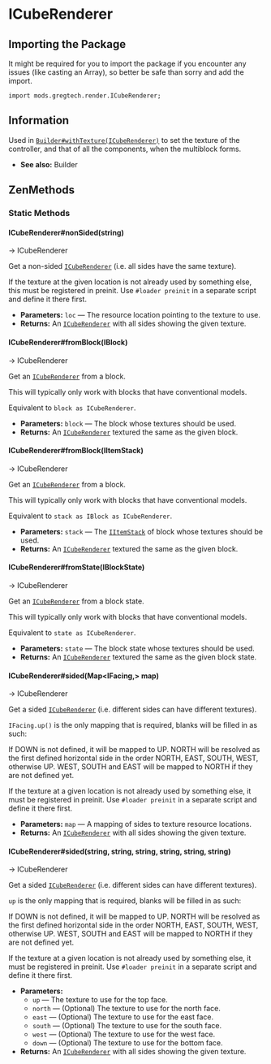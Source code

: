 # ICubeRenderer

## Importing the Package

It might be required for you to import the package if you encounter any issues (like casting an Array), so better be safe than sorry and add the import.
```zenscript
import mods.gregtech.render.ICubeRenderer;
```
## Information
Used in [`Builder#withTexture(ICubeRenderer)`](docs/Mods/MultiblockTweaker/multiblocktweaker/crafttweaker/construction/Builder.md#builderwithtextureicuberenderer) to set the texture of the controller, and that of all the components, when the multiblock forms.

 * **See also:** Builder

## ZenMethods

### Static Methods
#### ICubeRenderer#nonSided(string)
-> ICubeRenderer

Get a non-sided [`ICubeRenderer`](/ICubeRenderer.md) (i.e. all sides have the same texture).

If the texture at the given location is not already used by something else, this must be registered in preinit. Use `#loader preinit` in a separate script and define it there first.

 * **Parameters:** `loc` — The resource location pointing to the texture to use.
 * **Returns:** An [`ICubeRenderer`](/ICubeRenderer.md) with all sides showing the given texture.

#### ICubeRenderer#fromBlock(IBlock)
-> ICubeRenderer

Get an [`ICubeRenderer`](/ICubeRenderer.md) from a block.

This will typically only work with blocks that have conventional models.

Equivalent to `block as ICubeRenderer`.

 * **Parameters:** `block` — The block whose textures should be used.
 * **Returns:** An [`ICubeRenderer`](/ICubeRenderer.md) textured the same as the given block.

#### ICubeRenderer#fromBlock(IItemStack)
-> ICubeRenderer

Get an [`ICubeRenderer`](/ICubeRenderer.md) from a block.

This will typically only work with blocks that have conventional models.

Equivalent to `stack as IBlock as ICubeRenderer`.

 * **Parameters:** `stack` — The [`IItemStack`](../../../Vanilla/Items/IItemStack.md) of block whose textures should be used.
 * **Returns:** An [`ICubeRenderer`](/ICubeRenderer.md) textured the same as the given block.

#### ICubeRenderer#fromState(IBlockState)
-> ICubeRenderer

Get an [`ICubeRenderer`](/ICubeRenderer.md) from a block state.

This will typically only work with blocks that have conventional models.

Equivalent to `state as ICubeRenderer`.

 * **Parameters:** `state` — The block state whose textures should be used.
 * **Returns:** An [`ICubeRenderer`](/ICubeRenderer.md) textured the same as the given block state.

#### ICubeRenderer#sided(Map\<IFacing,> map)
-> ICubeRenderer

Get a sided [`ICubeRenderer`](/ICubeRenderer.md) (i.e. different sides can have different textures).

`IFacing.up()` is the only mapping that is required, blanks will be filled in as such:

If DOWN is not defined, it will be mapped to UP. NORTH will be resolved as the first defined horizontal side in the order NORTH, EAST, SOUTH, WEST, otherwise UP. WEST, SOUTH and EAST will be mapped to NORTH if they are not defined yet.

If the texture at a given location is not already used by something else, it must be registered in preinit. Use `#loader preinit` in a separate script and define it there first.

 * **Parameters:** `map` — A mapping of sides to texture resource locations.
 * **Returns:** An [`ICubeRenderer`](/ICubeRenderer.md) with all sides showing the given texture.

#### ICubeRenderer#sided(string, string, string, string, string, string)
-> ICubeRenderer

Get a sided [`ICubeRenderer`](/ICubeRenderer.md) (i.e. different sides can have different textures).

`up` is the only mapping that is required, blanks will be filled in as such:

If DOWN is not defined, it will be mapped to UP. NORTH will be resolved as the first defined horizontal side in the order NORTH, EAST, SOUTH, WEST, otherwise UP. WEST, SOUTH and EAST will be mapped to NORTH if they are not defined yet.

If the texture at a given location is not already used by something else, it must be registered in preinit. Use `#loader preinit` in a separate script and define it there first.

 * **Parameters:**
   * `up` — The texture to use for the top face.
   * `north` — (Optional) The texture to use for the north face.
   * `east` — (Optional) The texture to use for the east face.
   * `south` — (Optional) The texture to use for the south face.
   * `west` — (Optional) The texture to use for the west face.
   * `down` — (Optional) The texture to use for the bottom face.
 * **Returns:** An [`ICubeRenderer`](/ICubeRenderer.md) with all sides showing the given texture.
